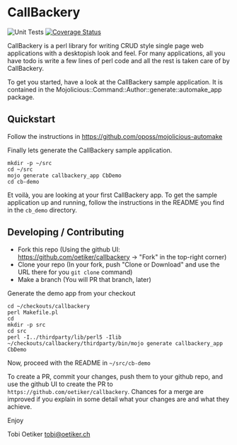 CallBackery
===========

![Unit Tests](https://github.com/oetiker/callbackery/workflows/Unit%20Tests/badge.svg?branch=instance-fix)
[![Coverage Status](https://coveralls.io/repos/oetiker/callbackery/badge.svg?branch=master&service=github)](https://coveralls.io/github/oetiker/callbackery?branch=master)

CallBackery is a perl library for writing CRUD style single page web
applications with a desktopish look and feel.  For many applications, all
you have todo is write a few lines of perl code and all the rest is taken
care of by CallBackery.

To get you started, have a look at the CallBackery sample application. It is contained
in the Mojolicious::Command::Author::generate::automake_app package.

Quickstart
----------

Follow the instructions in <https://github.com/oposs/mojolicious-automake>

Finally lets generate the CallBackery sample application.

```console
mkdir -p ~/src
cd ~/src
mojo generate callbackery_app CbDemo
cd cb-demo
```

Et voilà, you are looking at your first CallBackery app. To get the
sample application up and running, follow the instructions in the
README you find in the `cb_demo` directory.

Developing / Contributing
-------------------------

- Fork this repo (Using the github UI: https://github.com/oetiker/callbackery -> "Fork" in the top-right corner)
- Clone your repo (In your fork, push "Clone or Download" and use the URL there for you `git clone` command)
- Make a branch (You will PR that branch, later)

Generate the demo app from your checkout
```console
cd ~/checkouts/callbackery
perl Makefile.pl
cd
mkdir -p src
cd src
perl -I../thirdparty/lib/perl5 -Ilib ~/checkouts/callbackery/thirdparty/bin/mojo generate callbackery_app CbDemo
```
Now, proceed with the README in `~/src/cb-demo`

To create a PR, commit your changes, push them to your github repo, and use the github UI to create the PR to `https://github.com/oetiker/callbackery`.
Chances for a merge are improved if you explain in some detail what your changes are and what they achieve.


Enjoy

Tobi Oetiker <tobi@oetiker.ch>
